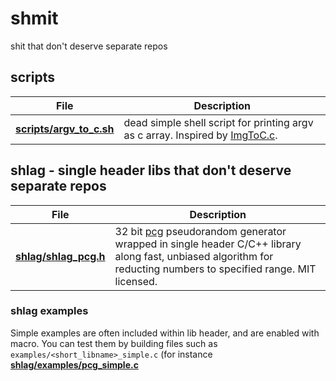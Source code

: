 # shmit
shit that don't deserve separate repos

## scripts
| File           | Description |
|----------------|-------------|
| [**scripts/argv_to_c.sh**](scripts/argv_to_c.sh) | dead simple shell script for printing argv as c array. Inspired by [ImgToC.c](https://github.com/DanielGibson/Snippets/blob/master/ImgToC.c). |

## shlag - single header libs that don't deserve separate repos
| File           | Description |
|----------------|-------------|
|[**shlag/shlag_pcg.h**](shlag/shlag_pcg.h) | 32 bit [pcg](https://www.pcg-random.org/) pseudorandom generator wrapped in single header C/C++ library along fast, unbiased algorithm for reducting numbers to specified range. MIT licensed. |

### shlag examples
Simple examples are often included within lib header, and are enabled with
macro. You can test them by building files such as `examples/<short_libname>_simple.c`
(for instance [**shlag/examples/pcg_simple.c**](shlag/examples/pcg_simple.c)
